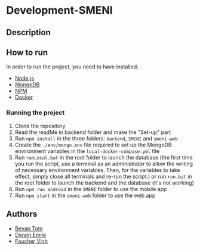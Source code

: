 # Development-SMENI

## Description


## How to run
In order to run the project, you need to have installed:
- [Node.js](https://nodejs.org/en/)
- [MongoDB](https://www.mongodb.com/)
- [NPM](https://www.npmjs.com/)
- [Docker](https://www.docker.com/)

### Running the project
1. Clone the repository
2. Read the readMe in backend folder and make the "Set-up" part
3. Run `npm install` in the three folders: `backend`, `SMENI` and `smeni-web`
4. Create the `./env/mongo.env` file required to set up the MongoDB environment variables in the `local-docker-compose.yml` file
5. Run `runLocal.bat` in the root folder to launch the database 
(the first time you run the script, use a terminal as an administrator to allow the writing of necessary environment variables. Then, for the variables to take effect, simply close all terminals and re-run the script.)
or run `run.bat` in the root folder to launch the backend and the database (it's not working)
6. Run `npm run android` in the `SMENI` folder to use the mobile app
7. Run `npm start` in the `smeni-web` folder to use the web app


## Authors
- [Bevan Tom](https://github.com/TomBevanIUT)
- [Derain Emile](https://github.com/EmileDerain)
- [Faucher Vinh](https://github.com/Supervinh)

